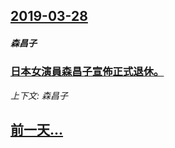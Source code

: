 ## [2019-03-28](/news/2019/03/28/index.md)

##### 森昌子
### [日本女演員森昌子宣佈正式退休。](/news/2019/03/28/日本女演員森昌子宣佈正式退休.md)
_上下文: 森昌子_

## [前一天...](/news/2019/03/26/index.md)

